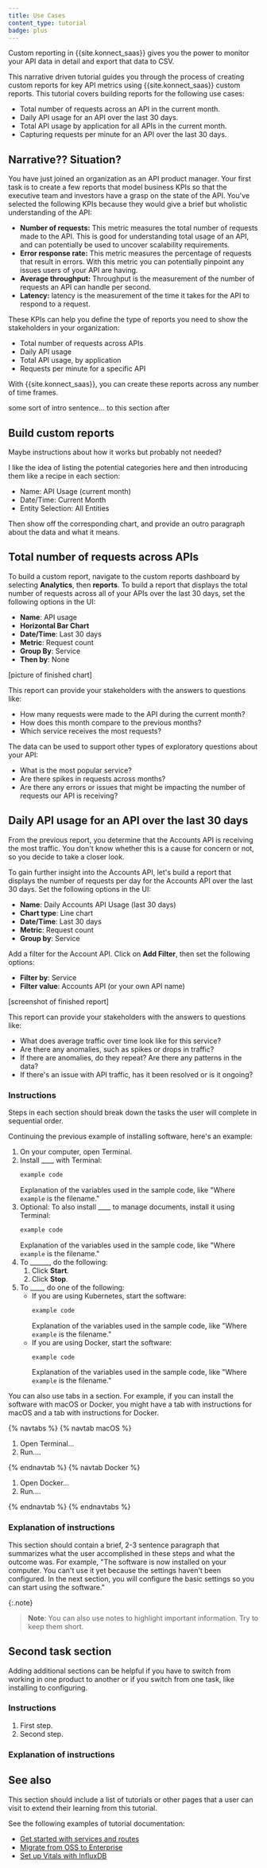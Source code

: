 ```yaml
---
title: Use Cases
content_type: tutorial
badge: plus
---
```


Custom reporting in {{site.konnect_saas}} gives you the power to monitor your API data in detail and export that data to CSV. 

This narrative driven tutorial guides you through the process of creating custom reports for key API metrics using {{site.konnect_saas}} custom reports. This tutorial covers building reports for the following use cases:

* Total number of requests across an API in the current month.
* Daily API usage for an API over the last 30 days. 
* Total API usage by application for all APIs in the current month. 
* Capturing requests per minute for an API over the last 30 days. 

## Narrative?? Situation? 

You have just joined an organization as an API product manager. Your first task is to create a few reports that model business KPIs so that the executive team and investors have a grasp on the state of the API. You've selected the following KPIs because they would give a brief but wholistic understanding of the API: 

* **Number of requests:** This metric measures the total number of requests made to the API. This is good for understanding total usage of an API, and can potentially be used to uncover scalability requirements. 
* **Error response rate:** This metric measures the percentage of requests that result in errors. With this metric you can potentially pinpoint any issues users of your API are having. 
* **Average throughput:** Throughput is the measurement of the number of requests an API can handle per second. 
* **Latency:** latency is the measurement of the time it takes for the API to respond to a request. 

These KPIs can help you define the type of reports you need to show the stakeholders in your organization:

* Total number of requests across APIs 
* Daily API usage 
* Total API usage, by application
* Requests per minute for a specific API 

With {{site.konnect_saas}}, you can create these reports across any number of time frames.

some sort of intro sentence... to this section after 
## Build custom reports 
Maybe instructions about how it works but probably not needed? 

I like the idea of listing the potential categories here and then introducing them like a recipe in each section: 

* Name: API Usage (current month)
* Date/Time: Current Month
* Entity Selection: All Entities

Then show off the corresponding chart, and provide an outro paragraph about the data and what it means. 

## Total number of requests across APIs 

To build a custom report, navigate to the custom reports dashboard by selecting **Analytics**, then **reports**. To build a report that displays the total number of requests across all of your APIs over the last 30 days, set the following options in the UI: 

* **Name**: API usage
* **Horizontal Bar Chart**
* **Date/Time**: Last 30 days
* **Metric**: Request count
* **Group By**: Service
* **Then by**: None

[picture of finished chart]

This report can provide your stakeholders with the answers to questions like:

* How many requests were made to the API during the current month? 
* How does this month compare to the previous months? 
* Which service receives the most requests?

The data can be used to support other types of exploratory questions about your API: 

* What is the most popular service? 
* Are there spikes in requests across months? 
* Are there any errors or issues that might be impacting the number of requests our API is receiving? 

## Daily API usage for an API over the last 30 days

From the previous report, you determine that the Accounts API is receiving the most traffic. 
You don't know whether this is a cause for concern or not, so you decide to take a closer look.

To gain further insight into the Accounts API, let's build a report that displays the number of requests per day for the Accounts API over the last 30 days. Set the following options in the UI:

* **Name**: Daily Accounts API Usage (last 30 days)
* **Chart type**: Line chart
* **Date/Time**: Last 30 days
* **Metric**: Request count
* **Group by**: Service

Add a filter for the Account API. Click on **Add Filter**, then set the following options:

* **Filter by**: Service
* **Filter value**: Accounts API (or your own API name)

[screenshot of finished report]

This report can provide your stakeholders with the answers to questions like:

* What does average traffic over time look like for this service?
* Are there any anomalies, such as spikes or drops in traffic?
* If there are anomalies, do they repeat? Are there any patterns in the data?
* If there's an issue with API traffic, has it been resolved or is it ongoing?

### Instructions

Steps in each section should break down the tasks the user will complete in sequential order.

Continuing the previous example of installing software, here's an example:

1. On your computer, open Terminal.
1. Install ____ with Terminal:
    ```sh
    example code
    ```
    Explanation of the variables used in the sample code, like "Where `example` is the filename."
1. Optional: To also install ____ to manage documents, install it using Terminal:
    ```sh
    example code
    ```
    Explanation of the variables used in the sample code, like "Where `example` is the filename."
1. To ______, do the following:
    1. Click **Start**.
    1. Click **Stop**.
1. To ____, do one of the following:
    * If you are using Kubernetes, start the software:
        ```sh
        example code
        ```
        Explanation of the variables used in the sample code, like "Where `example` is the filename."
    * If you are using Docker, start the software:
        ```sh
        example code
        ```
        Explanation of the variables used in the sample code, like "Where `example` is the filename."

You can also use tabs in a section. For example, if you can install the software with macOS or Docker, you might have a tab with instructions for macOS and a tab with instructions for Docker.

{% navtabs %}
{% navtab macOS %}

1. Open Terminal...
1. Run....

{% endnavtab %}
{% navtab Docker %}

1. Open Docker...
1. Run....

{% endnavtab %}
{% endnavtabs %}

### Explanation of instructions <!-- Optional, but recommended -->

This section should contain a brief, 2-3 sentence paragraph that summarizes what the user accomplished in these steps and what the outcome was. For example, "The software is now installed on your computer. You can't use it yet because the settings haven't been configured. In the next section, you will configure the basic settings so you can start using the software." 

{:.note}
> **Note**: You can also use notes to highlight important information. Try to keep them short.

## Second task section <!-- Optional -->

Adding additional sections can be helpful if you have to switch from working in one product to another or if you switch from one task, like installing to configuring. 

### Instructions

1. First step.
1. Second step.

### Explanation of instructions <!-- Optional, but recommended -->

## See also <!-- Optional, but recommended -->

This section should include a list of tutorials or other pages that a user can visit to extend their learning from this tutorial.

See the following examples of tutorial documentation:
* [Get started with services and routes](https://docs.konghq.com/gateway/latest/get-started/services-and-routes/)
* [Migrate from OSS to Enterprise](https://docs.konghq.com/gateway/latest/migrate-ce-to-ke/)
* [Set up Vitals with InfluxDB](https://docs.konghq.com/gateway/latest/kong-enterprise/analytics/influx-strategy/)